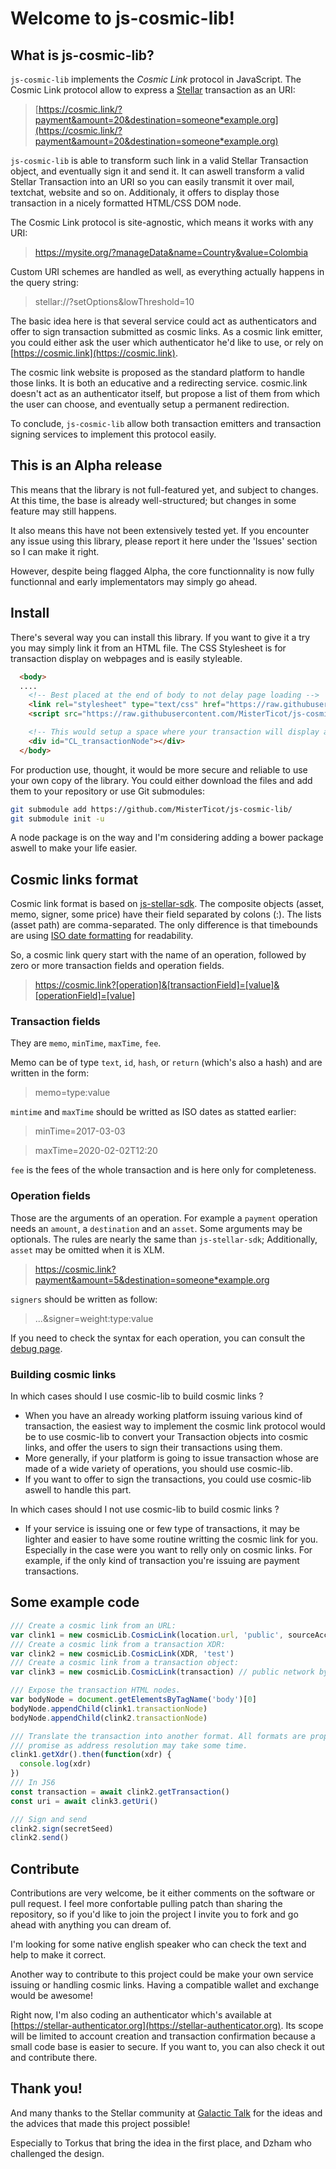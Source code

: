 # Welcome to js-cosmic-lib!

## What is js-cosmic-lib?

`js-cosmic-lib` implements the *Cosmic Link* protocol in JavaScript. The Cosmic 
Link protocol allow to express a [Stellar](https://stellar.org) transaction as 
an URI:

> [https://cosmic.link/?payment&amount=20&destination=someone*example.org](https://cosmic.link/?payment&amount=20&destination=someone*example.org)

`js-cosmic-lib` is able to transform such link in a valid Stellar Transaction 
object, and eventually sign it and send it. It can aswell transform a valid 
Stellar Transaction into an URI so you can easily transmit it over mail, 
textchat, website and so on. Additionaly, it offers to display those transaction
in a nicely formatted HTML/CSS DOM node.

The Cosmic Link protocol is site-agnostic, which means it works with any URI:

> https://mysite.org/?manageData&name=Country&value=Colombia

Custom URI schemes are handled as well, as everything actually happens in the
query string:

> stellar://?setOptions&lowThreshold=10

The basic idea here is that several service could act as authenticators and 
offer to sign transaction submitted as cosmic links. As a cosmic link emitter, 
you could either ask the user which authenticator he'd like to use, or rely 
on [https://cosmic.link](https://cosmic.link).

The cosmic link website is proposed as the standard platform to handle those 
links. It is both an educative and a redirecting service. cosmic.link doesn't 
act as an authenticator itself, but propose a list of them from which the user 
can choose, and eventually setup a permanent redirection.

To conclude, `js-cosmic-lib` allow both transaction emitters and transaction
signing services to implement this protocol easily.

## This is an Alpha release

This means that the library is not full-featured yet, and subject to changes. At
this time, the base is already well-structured; but changes in some feature may
still happens.

It also means this have not been extensively tested yet. If you encounter any 
issue using this library, please report it here under the 'Issues' section so I 
can make it right.

However, despite being flagged Alpha, the core functionnality is now fully 
functionnal and early implementators may simply go ahead.

## Install

There's several way you can install this library. If you want to give it a try
you may simply link it from an HTML file. The CSS Stylesheet is for transaction
display on webpages and is easily styleable.


```HTML
  <body>
  ....
    <!-- Best placed at the end of body to not delay page loading -->
    <link rel="stylesheet" type="text/css" href="https://raw.githubusercontent.com/MisterTicot/js-cosmic-lib/0.1.0/cosmic-lib.css"></link>
    <script src="https://raw.githubusercontent.com/MisterTicot/js-cosmic-lib/0.1.0/cosmic-lib.js"></script>

    <!-- This would setup a space where your transaction will display automatically -->
    <div id="CL_transactionNode"></div>
  </body>
```

For production use, thought, it would be more secure and reliable to use your
own copy of the library. You could either download the files and add them to
your repository or use Git submodules:

```sh
git submodule add https://github.com/MisterTicot/js-cosmic-lib/
git submodule init -u
```

A node package is on the way and I'm considering adding a bower package aswell
to make your life easier.

## Cosmic links format

Cosmic link format is based on 
[js-stellar-sdk](https://stellar.github.io/js-stellar-sdk/Operation.html). The 
composite objects (asset, memo, signer, some price) have their field separated by
colons (:). The lists (asset path) are comma-separated. The only difference is
that timebounds are using [ISO date formatting]() for readability.

So, a cosmic link query start with the name of an operation, followed by
zero or more transaction fields and operation fields.

> https://cosmic.link?[operation]&[transactionField]=[value]&[operationField]=[value]

### Transaction fields

They are `memo`, `minTime`, `maxTime`, `fee`.

Memo can be of type `text`, `id`, `hash`, or `return` (which's also a hash) and
are written in the form:

> memo=type:value

`mintime` and `maxTime` should be writted as ISO dates as statted earlier:

> minTime=2017-03-03

> maxTime=2020-02-02T12:20

`fee` is the fees of the whole transaction and is here only for completeness.

### Operation fields

Those are the arguments of an operation. For example a `payment` operation needs
an `amount`, a `destination` and an `asset`. Some arguments may be optionals.
The rules are nearly the same than `js-stellar-sdk`; Additionally, `asset` may
be omitted when it is XLM.

> https://cosmic.link?payment&amount=5&destination=someone*example.org

`signers` should be written as follow:

> ...&signer=weight:type:value

If you need to check the syntax for each operation, you can consult the [debug page](https://misterticot.github.io/js-cosmic-lib/debug.html#2).

### Building cosmic links

In which cases should I use cosmic-lib to build cosmic links ?

* When you have an already working platform issuing various kind of transaction,
the easiest way to implement the cosmic link protocol would be to use cosmic-lib
to convert your Transaction objects into cosmic links, and offer the users to 
sign their transactions using them.
* More generally, if your platform is going to issue transaction whose are made
of a wide variety of operations, you should use cosmic-lib.
* If you want to offer to sign the transactions, you could use cosmic-lib
aswell to handle this part.

In which cases should I not use cosmic-lib to build cosmic links ?

* If your service is issuing one or few type of transactions, it may be lighter
and easier to have some routine writting the cosmic link for you. Especially in
the case were you want to relly only on cosmic links. For example, if the only
kind of transaction you're issuing are payment transactions.

## Some example code

```javascript
/// Create a cosmic link from an URL:
var clink1 = new cosmicLib.CosmicLink(location.url, 'public', sourceAccount)
/// Create a cosmic link from a transaction XDR:
var clink2 = new cosmicLib.CosmicLink(XDR, 'test')
/// Create a cosmic link from a transaction object:
var clink3 = new cosmicLib.CosmicLink(transaction) // public network by default

/// Expose the transaction HTML nodes.
var bodyNode = document.getElementsByTagName('body')[0]
bodyNode.appendChild(clink1.transactionNode)
bodyNode.appendChild(clink2.transactionNode)

/// Translate the transaction into another format. All formats are proposed as
/// promise as address resolution may take some time.
clink1.getXdr().then(function(xdr) {
  console.log(xdr)
})
/// In JS6
const transaction = await clink2.getTransaction()
const uri = await clink3.getUri()

/// Sign and send
clink2.sign(secretSeed)
clink2.send()
```

## Contribute

Contributions are very welcome, be it either comments on the software or pull
request. I feel more confortable pulling patch than sharing the repository, so
if you'd like to join the project I invite you to fork and go ahead with
anything you can dream of.

I'm looking for some native english speaker who can check the text and help to
make it correct.

Another way to contribute to this project could be make your own service issuing
or handling cosmic links. Having a compatible wallet and exchange would be
awesome!

Right now, I'm also coding an authenticator which's available at 
[https://stellar-authenticator.org](https://stellar-authenticator.org). Its 
scope will be limited to account creation and transaction confirmation because 
a small code base is easier to secure. If you want to, you can also check it 
out and contribute there.

## Thank you!

And many thanks to the Stellar community at [Galactic 
Talk](https://galactictalk.org) for the ideas and the advices that made this 
project possible!

Especially to Torkus that bring the idea in the first place, and Dzham who
challenged the design.
